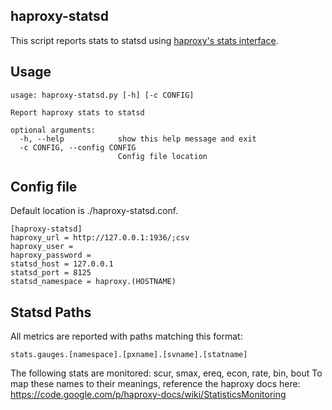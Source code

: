 haproxy-statsd
--------------
This script reports stats to statsd using [haproxy's stats interface](https://code.google.com/p/haproxy-docs/wiki/StatisticsMonitoring).

Usage
-----

    usage: haproxy-statsd.py [-h] [-c CONFIG]

    Report haproxy stats to statsd

    optional arguments:
      -h, --help            show this help message and exit
      -c CONFIG, --config CONFIG
                            Config file location


Config file
-----------
Default location is ./haproxy-statsd.conf.

    [haproxy-statsd]
    haproxy_url = http://127.0.0.1:1936/;csv
    haproxy_user =
    haproxy_password =
    statsd_host = 127.0.0.1
    statsd_port = 8125
    statsd_namespace = haproxy.(HOSTNAME)


Statsd Paths
------------
All metrics are reported with paths matching this format:

    stats.gauges.[namespace].[pxname].[svname].[statname]

The following stats are monitored: scur, smax, ereq, econ, rate, bin, bout
To map these names to their meanings, reference the haproxy docs here: https://code.google.com/p/haproxy-docs/wiki/StatisticsMonitoring
